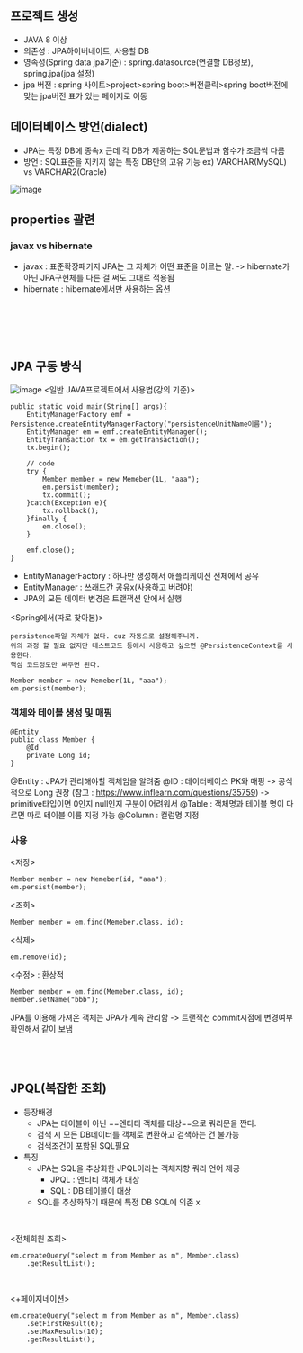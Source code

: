## 프로젝트 생성
- JAVA 8 이상
- 의존성 : JPA하이버네이트, 사용할 DB
- 영속성(Spring data jpa기준) : spring.datasource(연결할 DB정보), spring.jpa(jpa 설정)
- jpa 버전 : spring 사이트>project>spring boot>버전클릭>spring boot버전에 맞는 jpa버전 표가 있는 페이지로 이동


## 데이터베이스 방언(dialect)
- JPA는 특정 DB에 종속x
근데 각 DB가 제공하는 SQL문법과 함수가 조금씩 다름
- 방언 : SQL표준을 지키지 않는 특정 DB만의 고유 기능
ex) VARCHAR(MySQL) vs VARCHAR2(Oracle)

![image](https://user-images.githubusercontent.com/49274191/179122087-93695075-ff04-4eb8-9229-616307cca4cc.png)

## properties 괄련
### javax vs hibernate
- javax : 표준확장패키지
JPA는 그 자체가 어떤 표준을 이르는 말. -> hibernate가 아닌 JPA구현체를 다른 걸 써도 그대로 적용됨
- hibernate : hibernate에서만 사용하는 옵션

</br></br></br></br>

## JPA 구동 방식
![image](https://user-images.githubusercontent.com/49274191/179122078-5ce05afe-98aa-4fbe-b225-4e596926e894.png)
<일반 JAVA프로젝트에서 사용법(강의 기준)>
```
public static void main(String[] args){
	EntityManagerFactory emf = Persistence.createEntityManagerFactory("persistenceUnitName이름");
	EntityManager em = emf.createEntityManager();
	EntityTransaction tx = em.getTransaction();
	tx.begin();
	
	// code
	try {
		Member member = new Memeber(1L, "aaa");
		em.persist(member);
		tx.commit();
	}catch(Exception e){
		tx.rollback();
	}finally {
		em.close();
	}
	
	emf.close();
}
```
- EntityManagerFactory : 하나만 생성해서 애플리케이션 전체에서 공유
- EntityManager : 쓰래드간 공유x(사용하고 버려야)
- JPA의 모든 데이터 변경은 트랜잭션 안에서 실행


<Spring에서(따로 찾아봄)>
```
persistence파일 자체가 없다. cuz 자동으로 설정해주니까.
위의 과정 할 필요 없지만 테스트코드 등에서 사용하고 싶으면 @PersistenceContext를 사용한다.
핵심 코드정도만 써주면 된다.

Member member = new Memeber(1L, "aaa");
em.persist(member);
```


### 객체와 테이블 생성 및 매핑
```
@Entity
public class Member {
	@Id
	private Long id;
}
```
@Entity : JPA가 관리해야할 객체임을 알려줌
@ID : 데이터베이스 PK와 매핑 -> 공식적으로 Long 권장 (참고 : https://www.inflearn.com/questions/35759) -> primitive타입이면 0인지 null인지 구분이 어려워서
@Table : 객체명과 테이블 명이 다르면 따로 테이블 이름 지정 가능
@Column : 컬럼명 지정

### 사용
<저장>
```
Member member = new Memeber(id, "aaa");
em.persist(member);
```
<조회>
```
Member member = em.find(Memeber.class, id);
```
<삭제>
```
em.remove(id);
```
<수정> : 환상적
```
Member member = em.find(Memeber.class, id);
member.setName("bbb");
```
JPA를 이용해 가져온 객체는 JPA가 계속 관리함
-> 트랜잭션 commit시점에 변경여부 확인해서 같이 보냄
</br></br></br></br>

## JPQL(복잡한 조회)
- 등장배경
	- JPA는 테이블이 아닌 ==엔티티 객체를 대상==으로 쿼리문을 짠다.
	- 검색 시 모든 DB데이터를 객체로 변환하고 검색하는 건 불가능
	- 검색조건이 포함된 SQL필요
- 특징
	- JPA는 SQL을 추상화한 JPQL이라는 객체지향 쿼리 언어 제공
		- JPQL : 엔티티 객체가 대상
		- SQL : DB 테이블이 대상
	- SQL를 추상화하기 때문에 특정 DB SQL에 의존 x
</br>

<전체회원 조회>
```
em.createQuery("select m from Member as m", Member.class)
	.getResultList();
```

</br>

<+페이지네이션>
```
em.createQuery("select m from Member as m", Member.class)
	.setFirstResult(6);
	.setMaxResults(10);
	.getResultList();
```
